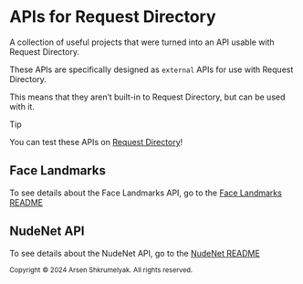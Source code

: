 # APIs for Request Directory

A collection of useful projects that were turned into an API usable with Request Directory.

These APIs are specifically designed as `external` APIs for use with Request Directory.

This means that they aren’t built-in to Request Directory, but can be used with it.

> [!TIP]
> 
> You can test these APIs on [Request Directory](https://request.directory)!

## Face Landmarks

To see details about the Face Landmarks API, go to the [Face Landmarks README](./facelandmarks/README.md)

## NudeNet API

To see details about the NudeNet API, go to the [NudeNet README](./nudenet/README.md)

<sub>Copyright © 2024 Arsen Shkrumelyak. All rights reserved.</sub>